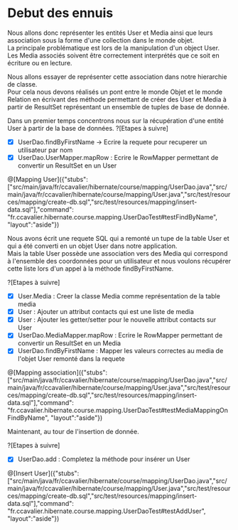 # Debut des ennuis  

Nous allons donc représenter les entités User et Media ainsi que leurs association sous la forme d'une collection dans le monde objet.  
La principale problématique est lors de la manipulation d'un object User. Les Media associés soivent être correctement interprétés que ce soit en écriture ou en lecture.  

Nous allons essayer de représenter cette association dans notre hierarchie de classe.  
Pour cela nous devons réalisés un pont entre le monde Objet et le monde Relation en écrivant des méthode permettant de créer des User et Media à partir de ResultSet représentant un ensemble de tuples de base de donnée.

Dans un premier temps concentrons nous sur la récupération d'une entité User à partir de la base de données.
?[Etapes à suivre]
-[x] UserDao.findByFirstName -> Ecrire la requete pour recuperer un utilisateur par nom
-[x] UserDao.UserMapper.mapRow : Ecrire le RowMapper permettant de convertir un ResultSet en un User

@[Mapping User]({"stubs": ["src/main/java/fr/ccavalier/hibernate/course/mapping/UserDao.java","src/main/java/fr/ccavalier/hibernate/course/mapping/User.java","src/test/resources/mapping/create-db.sql","src/test/resources/mapping/insert-data.sql"],"command": "fr.ccavalier.hibernate.course.mapping.UserDaoTest#testFindByName", "layout":"aside"})

Nous avons écrit une requete SQL qui a remonté un tupe de la table User et qui a été converti en un objet User dans notre application.  
Mais la table User possède une association vers des Media qui correspond à l'ensemble des coordonnées pour un utilisateur et nous voulons récupérer cette liste lors d'un appel à la méthode findByFirstName.

?[Etapes à suivre]
-[x] User.Media : Creer la classe Media comme représentation de la table media
-[x] User : Ajouter un attribut contacts qui est une liste de media
-[x] User : Ajouter les getter/setter pour le nouvelle attribut contacts sur User
-[x] UserDao.MediaMapper.mapRow : Ecrire le RowMapper permettant de convertir un ResultSet en un Media
-[x] UserDao.findByFirstName : Mapper les valeurs correctes au media de l'objet User remonté dans la requete

@[Mapping association]({"stubs": ["src/main/java/fr/ccavalier/hibernate/course/mapping/UserDao.java","src/main/java/fr/ccavalier/hibernate/course/mapping/User.java","src/test/resources/mapping/create-db.sql","src/test/resources/mapping/insert-data.sql"],"command": "fr.ccavalier.hibernate.course.mapping.UserDaoTest#testMediaMappingOnFindByName", "layout":"aside"})


Maintenant, au tour de l'insertion de donnée.

?[Etapes à suivre]
- [x] UserDao.add : Completez la méthode pour insérer un User

@[Insert User]({"stubs": ["src/main/java/fr/ccavalier/hibernate/course/mapping/UserDao.java","src/main/java/fr/ccavalier/hibernate/course/mapping/User.java","src/test/resources/mapping/create-db.sql","src/test/resources/mapping/insert-data.sql"],"command": "fr.ccavalier.hibernate.course.mapping.UserDaoTest#testAddUser", "layout":"aside"})
